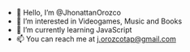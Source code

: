 - 👋 Hello, I’m @JhonattanOrozco
- 👀 I’m interested in Videogames, Music and Books
- 🌱 I’m currently learning JavaScript
- 📫 You can reach me at j.orozcotap@gmail.com

<!---
JhonattanOrozco/JhonattanOrozco is a ✨ special ✨ repository because its `README.md` (this file) appears on your GitHub profile.
You can click the Preview link to take a look at your changes.
--->
